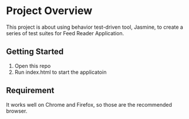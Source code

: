 # Project Overview

This project is about using behavior test-driven tool, Jasmine, to create a series of test suites for Feed Reader Application. 

## Getting Started

1. Open this repo
2. Run index.html to start the applicatoin


## Requirement

It works well on Chrome and Firefox, so those are the recommended browser. 
